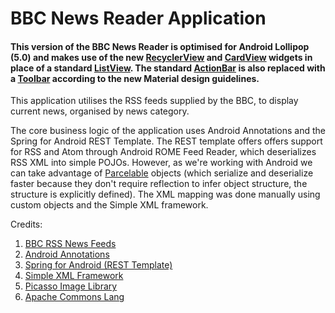 <h1>BBC News Reader Application</h1>

<h4>This version of the BBC News Reader is optimised for Android Lollipop (5.0) and makes use of the new <a href="https://developer.android.com/reference/android/support/v7/widget/RecyclerView.html">RecyclerView</a> and <a href="https://developer.android.com/reference/android/support/v7/widget/CardView.html">CardView</a> widgets in place of a standard <a href="http://developer.android.com/reference/android/widget/ListView.html">ListView</a>.  The standard <a href="http://developer.android.com/reference/android/app/ActionBar.html">ActionBar</a> is also replaced with a <a href="http://developer.android.com/reference/android/support/v7/widget/Toolbar.html">Toolbar</a> according to the new Material design guidelines.</h4>

<p>This application utilises the RSS feeds supplied by the BBC, to display current news, organised by news category.</p>

The core business logic of the application uses Android Annotations and the Spring for Android REST Template. The REST template offers offers support for RSS and Atom through Android ROME Feed Reader, which deserializes RSS XML into simple POJOs.  However, as we're working with Android we can take advantage of <a href="http://developer.android.com/reference/android/os/Parcelable.html">Parcelable</a> objects (which serialize and deserialize faster because they don't require reflection to infer object structure, the structure is explicitly defined).  The XML mapping was done manually using custom objects and the Simple XML framework.


<p>Credits:</p>
<ol>
<li><a href="http://www.bbc.co.uk/news/10628494">BBC RSS News Feeds</a><br/></li>
<li><a href="http://androidannotations.org/">Android Annotations</a><br/></li>
<li><a href="http://projects.spring.io/spring-android/">Spring for Android (REST Template)</a><br/></li>
<li><a href="http://simple.sourceforge.net/">Simple XML Framework</a><br/></li>
<li><a href="http://square.github.io/picasso/">Picasso Image Library</a><br/></li>
<li><a href="http://commons.apache.org/proper/commons-lang/">Apache Commons Lang</a><br/></li>
</ol>